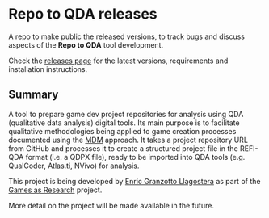 # Repo to QDA releases

A repo to make public the released versions, to track bugs and discuss aspects of the **Repo to QDA** tool development.

Check the [releases page](https://github.com/enricllagostera/repo-to-qda-releases/releases) for the latest versions, requirements and installation instructions.

## Summary

A tool to prepare game dev project repositories for analysis using QDA (qualitative data analysis) digital tools. Its main purpose is to facilitate qualitative methodologies being applied to game creation processes documented using the [MDM](https://www.gamesasresearch.com/mdm) approach. It takes a project repository URL from GitHub and processes it to create a structured project file in the REFI-QDA format (i.e. a QDPX file), ready to be imported into QDA tools (e.g. QualCoder, Atlas.ti, NVivo) for analysis.

This project is being developed by [Enric Granzotto Llagostera](https://enric.llagostera.com.br) as part of the [Games as Research](https://www.gamesasresearch.com/) project.

More detail on the project will be made available in the future.
